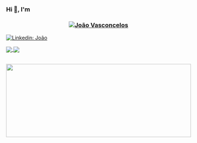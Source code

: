 
### Hi 👋, I'm 

<h3 align="center"><a href="https://hud0shnik.github.io/">
   <img alt="João Vasconcelos" src="https://readme-typing-svg.herokuapp.com/?lines=João+Vasconcelos;&font=Fira%20Code&width=440&height=45&color=68C3D4&vCenter=true&size=30"></a>
</h3>


[![Linkedin: João](https://img.shields.io/badge/LinkedIn-0077B5?style=for-the-badge&logo=linkedin&logoColor=white=https://www.linkedin.com/in/jo%C3%A3o-vasconcelos-7341741a4/)](https://www.linkedin.com/in/jo%C3%A3o-vasconcelos-7341741a4//) 



<a href="https://github.com/anuraghazra/github-readme-stats">
  <img align="center" src="https://github-readme-stats.vercel.app/api/pin/?username=jpvasconcelos-m&repo=InventarioHGV&theme=transparent" />
</a>
<a href="https://github.com/anuraghazra/convoychat">
  <img align="center" src="https://github-readme-stats.vercel.app/api/pin/?username=jpvasconcelos-m&repo=easedesk&theme=transparent" />
</a>








<div class='container'>

&nbsp;
&nbsp;
<img style="height: 200px; width: 100%;" class="img" src="https://github-readme-stats.vercel.app/api/top-langs/?username=jpvasconcelos-m&theme=transparent&hide_border=true&langs_count=8&layout=compact" /></div>
</div>






